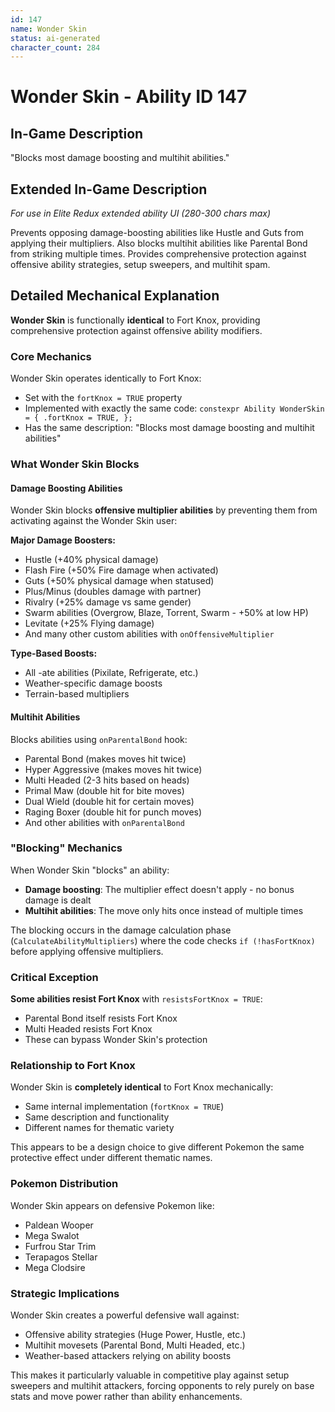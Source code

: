 ```yaml
---
id: 147
name: Wonder Skin
status: ai-generated
character_count: 284
---
```


# Wonder Skin - Ability ID 147

## In-Game Description
"Blocks most damage boosting and multihit abilities."

## Extended In-Game Description
*For use in Elite Redux extended ability UI (280-300 chars max)*

Prevents opposing damage-boosting abilities like Hustle and Guts from applying their multipliers. Also blocks multihit abilities like Parental Bond from striking multiple times. Provides comprehensive protection against offensive ability strategies, setup sweepers, and multihit spam.

## Detailed Mechanical Explanation
**Wonder Skin** is functionally **identical** to Fort Knox, providing comprehensive protection against offensive ability modifiers.

### Core Mechanics
Wonder Skin operates identically to Fort Knox:
- Set with the `fortKnox = TRUE` property
- Implemented with exactly the same code: `constexpr Ability WonderSkin = { .fortKnox = TRUE, };`
- Has the same description: "Blocks most damage boosting and multihit abilities"

### What Wonder Skin Blocks

#### Damage Boosting Abilities
Wonder Skin blocks **offensive multiplier abilities** by preventing them from activating against the Wonder Skin user:

**Major Damage Boosters:**
- Hustle (+40% physical damage)
- Flash Fire (+50% Fire damage when activated)
- Guts (+50% physical damage when statused)
- Plus/Minus (doubles damage with partner)
- Rivalry (+25% damage vs same gender)
- Swarm abilities (Overgrow, Blaze, Torrent, Swarm - +50% at low HP)
- Levitate (+25% Flying damage)
- And many other custom abilities with `onOffensiveMultiplier`

**Type-Based Boosts:**
- All -ate abilities (Pixilate, Refrigerate, etc.)
- Weather-specific damage boosts
- Terrain-based multipliers

#### Multihit Abilities
Blocks abilities using `onParentalBond` hook:
- Parental Bond (makes moves hit twice)
- Hyper Aggressive (makes moves hit twice)
- Multi Headed (2-3 hits based on heads)
- Primal Maw (double hit for bite moves)
- Dual Wield (double hit for certain moves)
- Raging Boxer (double hit for punch moves)
- And other abilities with `onParentalBond`

### "Blocking" Mechanics
When Wonder Skin "blocks" an ability:
- **Damage boosting**: The multiplier effect doesn't apply - no bonus damage is dealt
- **Multihit abilities**: The move only hits once instead of multiple times

The blocking occurs in the damage calculation phase (`CalculateAbilityMultipliers`) where the code checks `if (!hasFortKnox)` before applying offensive multipliers.

### Critical Exception
**Some abilities resist Fort Knox** with `resistsFortKnox = TRUE`:
- Parental Bond itself resists Fort Knox
- Multi Headed resists Fort Knox
- These can bypass Wonder Skin's protection

### Relationship to Fort Knox
Wonder Skin is **completely identical** to Fort Knox mechanically:
- Same internal implementation (`fortKnox = TRUE`)
- Same description and functionality
- Different names for thematic variety

This appears to be a design choice to give different Pokemon the same protective effect under different thematic names.

### Pokemon Distribution
Wonder Skin appears on defensive Pokemon like:
- Paldean Wooper
- Mega Swalot
- Furfrou Star Trim
- Terapagos Stellar
- Mega Clodsire

### Strategic Implications
Wonder Skin creates a powerful defensive wall against:
- Offensive ability strategies (Huge Power, Hustle, etc.)
- Multihit movesets (Parental Bond, Multi Headed, etc.)
- Weather-based attackers relying on ability boosts

This makes it particularly valuable in competitive play against setup sweepers and multihit attackers, forcing opponents to rely purely on base stats and move power rather than ability enhancements.
